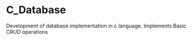 # C_Database
Development of database implementation in c language. Implements Basic CRUD operations
